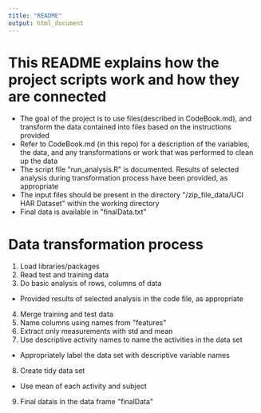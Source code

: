 ```yaml
---
title: "README"
output: html_document
---
```



# This README explains how the project scripts work and how they are connected

- The goal of the project is to use files(described in CodeBook.md), and transform the data contained into files based on the instructions provided 
- Refer to CodeBook.md (in this repo) for a description of the variables, the data, and any transformations or work that was performed to clean up the data
- The script file "run_analysis.R" is documented. Results of selected analysis during transformation process have been provided, as appropriate
- The input files should be present in the directory "/zip_file_data/UCI HAR Dataset" within the working directory
- Final data is available in "finalData.txt"

#  Data transformation process
1. Load libraries/packages
2. Read test and training data
3. Do basic analysis of rows, columns of data 
- Provided results of selected analysis in the code file, as appropriate
4. Merge training and test data
5. Name columns using names from "features"
6. Extract only measurements with std and mean
7. Use descriptive activity names to name the activities in the data set
- Appropriately label the data set with descriptive variable names
8. Create tidy data set 
- Use mean of each activity and subject
9. Final datais in the data frame "finalData"